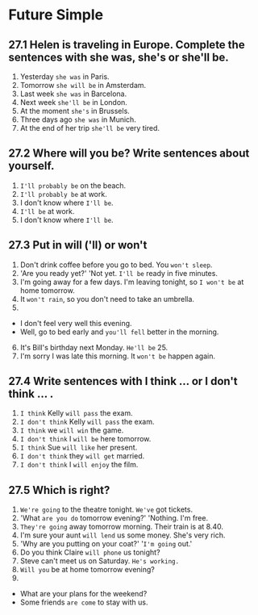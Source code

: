 # Future Simple

## 27.1 Helen is traveling in Europe. Complete the sentences with she was, she's or she'll be.

1. Yesterday `she was` in Paris.
2. Tomorrow `she will be`  in Amsterdam.
3. Last week `she was` in Barcelona.
4. Next week `she'll be` in London.
5. At the moment `she's` in Brussels.
6. Three days ago `she was` in Munich.
7. At the end of her trip `she'll be` very tired.

## 27.2 Where will you be? Write sentences about yourself.
1. `I'll probably be` on the beach.
2. `I'll probably be` at work.
3. I don't know where `I'll be`.
4. `I'll be` at work.
5. I don't know where `I'll be`.

## 27.3 Put in will ('ll) or won't
1. Don't drink coffee before you go to bed. You `won't sleep`.
2. 'Are you ready yet?' 'Not yet. `I'll be` ready in five minutes.
3. I'm going away for a few days. I'm leaving tonight, so `I won't be` at home tomorrow.
4. It `won't rain`, so you don't need to take an umbrella.
5. 
  * I don't feel very well this evening.
  * Well, go to bed early and `you'll fell` better in the morning.
6. It's Bill's birthday next Monday. `He'll be` 25.
7. I'm sorry I was late this morning. It `won't be` happen again.

## 27.4 Write sentences with I think ... or I don't think ... .
1. `I think` Kelly `will pass` the exam.
2. `I don't think` Kelly `will pass` the exam.
3. `I think` we `will win` the game.
4. `I don't think` I `will be` here tomorrow.
5. `I think` Sue `will like` her present.
6. `I don't think` they `will get` married.
7. `I don't think` I `will enjoy` the film.

## 27.5 Which is right?
1. `We're going` to the theatre tonight. `We've` got tickets.
2. 'What `are you do` tomorrow evening?' 'Nothing. I'm free.
3. `They're going` away tomorrow morning. Their train is at 8.40.
4. I'm sure your aunt `will lend` us some money. She's very rich.
5. 'Why are you putting on your coat?' '`I'm going` out.'
6. Do you think Claire `will phone` us tonight?
7. Steve can't meet us on Saturday. `He's working.`
8. `Will you` be at home tomorrow evening?
9.
  * What are your plans for the weekend?
  * Some friends `are come` to stay with us.
